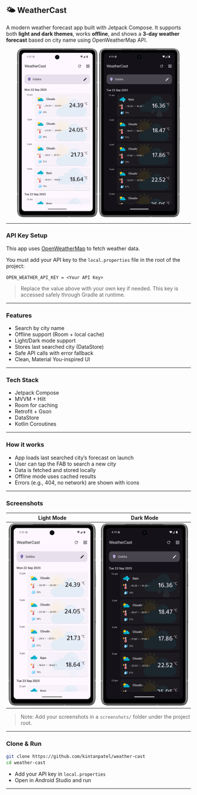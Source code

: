 
## 🌤️ WeatherCast

A modern weather forecast app built with Jetpack Compose. It supports both **light and dark themes**, works **offline**, and shows a **3-day weather forecast** based on city name using OpenWeatherMap API.

<div align="center">
  <img src="screenshots/light_mode.png" width="220"/>
  <img src="screenshots/dark_mode.png" width="220"/>
</div>

---

###  API Key Setup

This app uses [OpenWeatherMap](https://openweathermap.org/api) to fetch weather data.

You must add your API key to the `local.properties` file in the root of the project:

```properties
OPEN_WEATHER_API_KEY = <Your API Key>
```

> Replace the value above with your own key if needed. This key is accessed safely through Gradle at runtime.

---

###  Features

* Search by city name
* Offline support (Room + local cache)
* Light/Dark mode support
* Stores last searched city (DataStore)
* Safe API calls with error fallback
* Clean, Material You-inspired UI

---

### Tech Stack

* Jetpack Compose
* MVVM + Hilt
* Room for caching
* Retrofit + Gson
* DataStore
* Kotlin Coroutines

---

### How it works

* App loads last searched city’s forecast on launch
* User can tap the FAB to search a new city
* Data is fetched and stored locally
* Offline mode uses cached results
* Errors (e.g., 404, no network) are shown with icons

---

###  Screenshots

| Light Mode                           | Dark Mode                          |
| ------------------------------------ | ---------------------------------- |
| ![Light](screenshots/light_mode.png) | ![Dark](screenshots/dark_mode.png) |

> Note: Add your screenshots in a `screenshots/` folder under the project root.

---

###  Clone & Run

```bash
git clone https://github.com/kintanpatel/weather-cast
cd weather-cast
```

* Add your API key in `local.properties`
* Open in Android Studio and run

---
